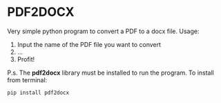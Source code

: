 # PDF2DOCX
Very simple python program to convert a PDF to a docx file. Usage:

1. Input the name of the PDF file you want to convert
2. ...
3. Profit!

P.s. The <b>pdf2docx</b> library must be installed to run the program. To install from terminal:

<code>pip install pdf2docx</code>
